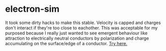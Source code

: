 # electron-sim

It took some dirty hacks to make this stable. Velocity is capped and charges don't interact if they're too close to eachother. This was acceptable for my purposed because I really just wanted to see emergent behaviour like attraction to electrically neutral conductors by polarization and charge accumulating on the surface/edge of a conductor.
[Try here.](https://kodyjking.github.io/electron-sim/)
